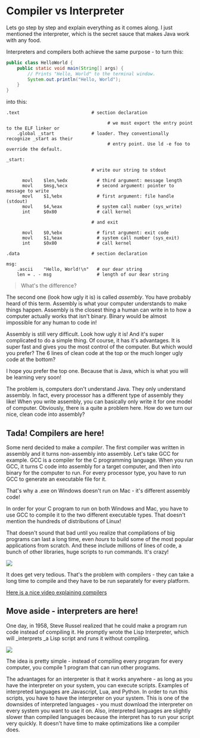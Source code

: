 # Compiler vs Interpreter

Lets go step by step and explain everything as it comes along. I just mentioned the interpreter, which is the secret sauce that makes Java work with any food.

Interpreters and compilers both achieve the same purpose - to turn this:

```java
public class HelloWorld {
    public static void main(String[] args) {
        // Prints "Hello, World" to the terminal window.
        System.out.println("Hello, World");
    }
}
```

into this:

```6502asm
.text                           # section declaration

                                      # we must export the entry point to the ELF linker or
    .global _start              # loader. They conventionally recognize _start as their
                                      # entry point. Use ld -e foo to override the default.

_start:

                                # write our string to stdout

      movl    $len,%edx           # third argument: message length
      movl    $msg,%ecx           # second argument: pointer to message to write
      movl    $1,%ebx             # first argument: file handle (stdout)
      movl    $4,%eax             # system call number (sys_write)
      int     $0x80               # call kernel

                                # and exit

      movl    $0,%ebx             # first argument: exit code
      movl    $1,%eax             # system call number (sys_exit)
      int     $0x80               # call kernel

.data                           # section declaration

msg:
    .ascii    "Hello, World!\n"   # our dear string
    len = . - msg                 # length of our dear string
```

> What's the difference?

The second one \(look how ugly it is\) is called _assembly_. You have probably heard of this term. Assembly is what your computer understands to make things happen. Assembly is the closest thing a human can write in to how a computer actually works that isn't binary. Binary would be almost impossible for any human to code in!

Assembly is still very difficult. Look how ugly it is! And it's super complicated to do a simple thing. Of course, it has it's advantages. It is super fast and gives you the most control of the computer. But which would you prefer? The 6 lines of clean code at the top or the much longer ugly code at the bottom?

I hope you prefer the top one. Because that is Java, which is what you will be learning very soon!

The problem is, computers don't understand Java. They only understand assembly. In fact, every processor has a different type of assembly they like! When you write assembly, you can basically only write it for one model of computer. Obviously, there is a quite a problem here. How do we turn our nice, clean code into assembly?

## Tada! Compilers are here!

Some nerd decided to make a _compiler_. The first compiler was written in assembly and it turns non-assembly into assembly. Let's  take GCC for example. GCC is a compiler for the C programming language. When you run GCC, it turns C code into assembly for a target computer, and then into binary for the computer to run. For every processor type, you have to run GCC to generate an executable file for it.

That's why a .exe on Windows doesn't run on Mac - it's different assembly code!

In order for your C program to run on both Windows and Mac, you have to use GCC to compile it to the two different executable types. That doesn't mention the hundreds of distributions of Linux!

That doesn't sound that bad until you realize that compilations of big programs can last a long time, even _hours_ to build some of the most popular applications from scratch. And these include millions of lines of code, a bunch of other libraries, huge scripts to run commands. It's crazy!

![](https://imgs.xkcd.com/comics/compiling.png)

It does get very tedious. That's the problem with compilers - they can take a long time to compile and they have to be run separately for every platform.

[Here is a nice video explaining compilers](https://youtu.be/o-xSgi9o5vk)

## Move aside - interpreters are here!

One day, in 1958, Steve Russel realized that he could make a program run code instead of compiling it. He promptly wrote the Lisp Interpreter, which will \_interprets \_a Lisp script and runs it without compiling.

![](https://imgs.xkcd.com/comics/lisp_cycles.png)

The idea is pretty simple - instead of compiling every program for every computer, you compile 1 program that can run other programs.

The advantages for an interpreter is that it works anywhere - as long as you have the interpreter on your system, you can execute scripts. Examples of interpreted languages are Javascript, Lua, and Python. In order to run this scripts, you have to have the interpreter on your system. This is one of the downsides of interpreted languages - you must download the interpreter on every system you want to use it on. Also, interpreted languages are slightly slower than compiled languages because the interpret has to run your script very quickly. It doesn't have time to make optimizations like a compiler does.


